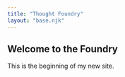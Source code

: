 ```yaml
---
title: "Thought Foundry"
layout: "base.njk"
---
```

## Welcome to the Foundry

This is the beginning of my new site.